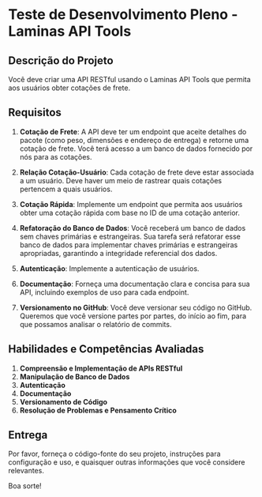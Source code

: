 # Teste de Desenvolvimento Pleno - Laminas API Tools

## Descrição do Projeto

Você deve criar uma API RESTful usando o Laminas API Tools que permita aos usuários obter cotações de frete.

## Requisitos

1. **Cotação de Frete**: A API deve ter um endpoint que aceite detalhes do pacote (como peso, dimensões e endereço de entrega) e retorne uma cotação de frete. Você terá acesso a um banco de dados fornecido por nós para as cotações.

2. **Relação Cotação-Usuário**: Cada cotação de frete deve estar associada a um usuário. Deve haver um meio de rastrear quais cotações pertencem a quais usuários.

3. **Cotação Rápida**: Implemente um endpoint que permita aos usuários obter uma cotação rápida com base no ID de uma cotação anterior.

4. **Refatoração do Banco de Dados**: Você receberá um banco de dados sem chaves primárias e estrangeiras. Sua tarefa será refatorar esse banco de dados para implementar chaves primárias e estrangeiras apropriadas, garantindo a integridade referencial dos dados.

5. **Autenticação**: Implemente a autenticação de usuários.

6. **Documentação**: Forneça uma documentação clara e concisa para sua API, incluindo exemplos de uso para cada endpoint.

7. **Versionamento no GitHub**: Você deve versionar seu código no GitHub. Queremos que você versione partes por partes, do início ao fim, para que possamos analisar o relatório de commits.

## Habilidades e Competências Avaliadas

1. **Compreensão e Implementação de APIs RESTful**
2. **Manipulação de Banco de Dados**
3. **Autenticação**
4. **Documentação**
5. **Versionamento de Código**
6. **Resolução de Problemas e Pensamento Crítico**

## Entrega

Por favor, forneça o código-fonte do seu projeto, instruções para configuração e uso, e quaisquer outras informações que você considere relevantes.

Boa sorte!

